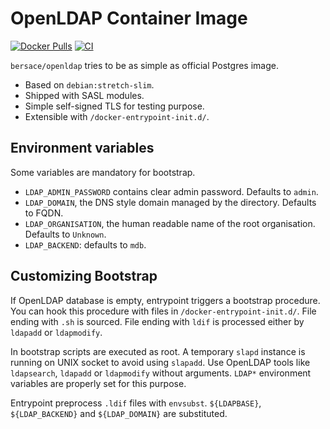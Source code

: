 # OpenLDAP Container Image

[![Docker Pulls](https://img.shields.io/docker/pulls/bersace/openldap.svg)](https://hub.docker.com/r/bersace/openldap/)
[![CI](https://circleci.com/gh/bersace/docker-openldap.svg?style=shield)](https://circleci.com/gh/bersace/docker-openldap)

`bersace/openldap` tries to be as simple as official Postgres image.

- Based on `debian:stretch-slim`.
- Shipped with SASL modules.
- Simple self-signed TLS for testing purpose.
- Extensible with `/docker-entrypoint-init.d/`.


## Environment variables

Some variables are mandatory for bootstrap.

- `LDAP_ADMIN_PASSWORD` contains clear admin password. Defaults to `admin`.
- `LDAP_DOMAIN`, the DNS style domain managed by the directory. Defaults to
  FQDN.
- `LDAP_ORGANISATION`, the human readable name of the root organisation.
  Defaults to `Unknown`.
- `LDAP_BACKEND`: defaults to `mdb`.


## Customizing Bootstrap

If OpenLDAP database is empty, entrypoint triggers a bootstrap procedure. You
can hook this procedure with files in `/docker-entrypoint-init.d/`. File ending
with `.sh` is sourced. File ending with `ldif` is processed either by `ldapadd`
or `ldapmodify`.

In bootstrap scripts are executed as root. A temporary `slapd` instance is
running on UNIX socket to avoid using `slapadd`. Use OpenLDAP tools like
`ldapsearch`, `ldapadd` or `ldapmodify` without arguments. `LDAP*` environment
variables are properly set for this purpose.

Entrypoint preprocess `.ldif` files with `envsubst`. `${LDAPBASE}`,
`${LDAP_BACKEND}` and `${LDAP_DOMAIN}` are substituted.

